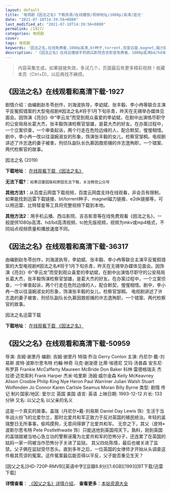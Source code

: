 ```yaml
---
layout: default
title: '电视剧《因法之名》下载资源/在线播放/视频地址/1080p/高清/蓝光'
date: "2021-07-10T14:39:56+0800"
last_modified_at: "2021-07-10T14:39:56+0800"
permalink: /1927/
categories: 电视剧
cover:
tags: 电视剧
keywords: '因法之名,在线免费看,1080p高清,bt种子,torrent,百度云盘,magnet,磁力链,迅雷下载资源'
description: '《因法之名》在线云播放手机西瓜影院吉吉影音免费看，1080p高清bd/hd未删减完整版和tc抢先枪版，mkv/mp4格式，附带bt/torrent种子、magnet/磁力链、百度云盘、网盘资源迅雷下载链接'
---
```


>内容采集生成，如果链接失效，多试几个，页面最后有更多精彩视频！收藏本页（Ctrl+D)，以后再找不麻烦。


## 《因法之名》在线观看和高清下载-1927

剧情介绍：由编剧赵冬苓创作，刘海波执导，李幼斌、张丰毅、李小冉等联合主演平反冤假错案的大型电视剧#因法之名#将于1月下旬杀青，昨天在无锡举办媒体见面会。因饰演《亮剑》中“李云龙”而受到观众喜爱的李幼斌，在剧中出演恪尽职守的公安局局长葛大杰，张丰毅饰演检察官邹雄，是葛大杰的好友。在办案过程中，一个立案侦查，一个审查起诉，两个行走在危险边缘的人，配合默契，惺惺相惜。剧中，李小冉一改以往温婉淑女的形象，饰演张丰毅的女儿，检察官邹桐。电视剧讲述了许志逸的妻子被害，刑侦队副队长仇慕因救拒捕的许志逸殉职，一个错案、两代检察官的故事。


因法之名 (2019)

**下载地址**： [在线观看下载 《因法之名》](https://www.btbtdy.me/btdy/dy15164.html) 


**无法下载?**：`如果迅雷因版权原因无法下载，关注微信公众号 `

**其他方法1**：从百度云网盘下载视频，百度云网盘支持在线观看，非会员有限制，如果能找到迅雷下载链接、bt/torrent种子、magnet磁力链接、e2dk链接等，可以用迅雷、比特彗星等工具将完整视频下载到本地。

**其他方法2**：用手机云播、西瓜影院、吉吉影音等在线免费观看《因法之名》，一般提供1080p高清、hd/bd高清视频、tc抢先版视频，视频为mkv或mp4格式，不同站点视频质量和播放速度不同。


## 《因法之名》在线观看和高清下载-36317

由编剧赵冬苓创作，刘海波执导，李幼斌、张丰毅、李小冉等联合主演平反冤假错案的大型电视剧#因法之名#将于1月下旬杀青，昨天在无锡举办媒体见面会。因饰演《亮剑》中“李云龙”而受到观众喜爱的李幼斌，在剧中出演恪尽职守的公安局局长葛大杰，张丰毅饰演检察官邹雄，是葛大杰的好友。在办案过程中，一个立案侦查，一个审查起诉，两个行走在危险边缘的人，配合默契，惺惺相惜。剧中，李小冉一改以往温婉淑女的形象，饰演张丰毅的女儿，检察官邹桐。 电视剧讲述了许志逸的妻子被害，刑侦队副队长仇慕因救拒捕的许志逸殉职，一个错案、两代检察官的故事。


因法之名迅雷下载

**下载地址**： [在线观看下载 《因法之名》](https://www.993dy.com//vod-detail-id-35167.html) 


## 《因父之名》在线观看和高清下载-50959

导演: 吉姆·谢里丹 编剧: 吉姆·谢里丹 特瑞·乔治 Gerry Conlon 主演: 丹尼尔·戴-刘易斯 皮特·波斯尔思韦特 约翰·林奇 马克·谢泼德 比蒂·埃德尼 艾玛·汤普森 安东尼·布罗菲 Frankie McCafferty Maureen McBride Don Baker 科林·雷德格瑞夫 杰拉德·迈克索利 Frank Harper 杰米·哈里斯 汤姆·威尔金森 Kelly McKeavney Alison Crosbie Philip King Nye Heron Paul Warriner Julian Walsh Stuart Wolfenden Jo Connor Karen Carlisle Seamus Moran Billy Byrne 类型: 剧情 传记 制片国家/地区: 爱尔兰 英国 美国 语言: 英语 上映日期: 1993-12-12 片长: 133分钟 又名: 以父之名 以父亲的名义

这是一个真实的故事。盖瑞（丹尼尔•戴-刘易斯 Daniel Day Lewis 饰）生活于当年战火纷飞的北爱尔兰，那时北爱共和军正致力于反对英国的殖民统治。年轻的盖瑞整日无所事事，偷鸡摸狗，无意间得罪了北爱共和军。 无奈之下，其父（皮特•波斯尔思韦特 Pete Postlethwaite 饰）只能送他到英国闯天下。孰料，刚到英国的盖瑞就被当地心急立功的警察诬蔑为北爱共和军的恐怖分子，还连累了在英国的姑妈一家一同被当作恐怖分子关进了监狱。 其父四处陈情，最后也被关进了监禁。父子俩在监狱受尽苦头。直到多年之后，一位英国的女律师才开始从头调查这件极其荒谬的冤案。这件冤案最后能否得以平反，父子能否重见生天？


[因父之名][HD-720P-RMVB][英语中字][豆瓣8.8分][1.6GB][1993][BT下载/迅雷下载]

**详情查看**： [《因父之名》详情介绍](/movie/50959/)， **查看更多**：[本站资源大全](/movie/t/all/)

